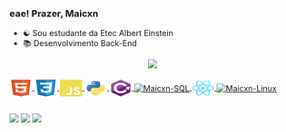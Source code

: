 ### eae! Prazer, Maicxn
- ☯️ Sou estudante da Etec Albert Einstein
- 📚 Desenvolvimento Back-End

<div align="center">
  <a href="https://github.com/maicxn">
  <img height="180em" src="https://github-readme-stats.vercel.app/api/top-langs/?username=maicxn&layout=compact&langs_count=7&theme=dark"/>
</div>
  
  <div style="display: inline_block"><br>
  <img align="center" alt="Maicxn-HTML" height="30" width="40" src="https://raw.githubusercontent.com/devicons/devicon/master/icons/html5/html5-original.svg">
  <img align="center" alt="Maicxn-CSS" height="30" width="40" src="https://raw.githubusercontent.com/devicons/devicon/master/icons/css3/css3-original.svg">
  <img align="center" alt="maicxn-Js" height="30" width="40" src="https://raw.githubusercontent.com/devicons/devicon/master/icons/javascript/javascript-plain.svg">
  <img align="center" alt="Maicxn-Python" height="30" width="40" src="https://raw.githubusercontent.com/devicons/devicon/master/icons/python/python-original.svg">
  <img align="center" alt="Maicxn-Csharp" height="30" width="40" src="https://raw.githubusercontent.com/devicons/devicon/master/icons/csharp/csharp-original.svg">
  <img align="center" alt="Maicxn-SQL" height="30" width="40" src="https://cdn.jsdelivr.net/gh/devicons/devicon/icons/mysql/mysql-original.svg">
  <img align="center" alt="Maicxn-React" height="30" width="40" src="https://raw.githubusercontent.com/devicons/devicon/master/icons/react/react-original.svg">
  <img align="center" alt="Maicxn-Linux" height="30" width="40" src="https://cdn.jsdelivr.net/gh/devicons/devicon/icons/linux/linux-original.svg">
  </div>

  ##
  
   <div> 
  <a href="https://www.instagram.com/_maicxn/" target="_blank"><img src="https://img.shields.io/badge/-Instagram-%23E4405F?style=for-the-badge&logo=instagram&logoColor=white" target="_blank"></a>
  <a href = "maiiconoliveira_@hotmail.com"><img src="https://img.shields.io/badge/-Gmail-%23333?style=for-the-badge&logo=gmail&logoColor=white" target="_blank"></a>
  <a href="https://www.linkedin.com/in/maicon-oliveira-526698203/" target="_blank"><img src="https://img.shields.io/badge/-LinkedIn-%230077B5?style=for-the-badge&logo=linkedin&logoColor=white" target="_blank"></a>
   
  </div>
